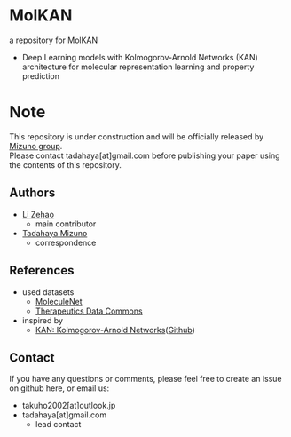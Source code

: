 # MolKAN
a repository for MolKAN
- Deep Learning models with Kolmogorov-Arnold Networks (KAN) architecture for molecular representation learning and property prediction

# Note
This repository is under construction and will be officially released by [Mizuno group](https://github.com/mizuno-group).  
Please contact tadahaya[at]gmail.com before publishing your paper using the contents of this repository.  

## Authors
- [Li Zehao](https://github.com/Lzh-Function)  
    - main contributor  
- [Tadahaya Mizuno](https://github.com/tadahayamiz)  
    - correspondence  

## References
- used datasets
    - [MoleculeNet](https://doi.org/10.48550/arXiv.1703.00564)
    - [Therapeutics Data Commons](https://doi.org/10.48550/arXiv.2102.09548)
- inspired by
    - [KAN: Kolmogorov-Arnold Networks](https://doi.org/10.48550/arXiv.1703.00564)([Github](https://github.com/KindXiaoming/pykan))

## Contact
If you have any questions or comments, please feel free to create an issue on github here, or email us:  
- takuho2002[at]outlook.jp 
- tadahaya[at]gmail.com  
    - lead contact  